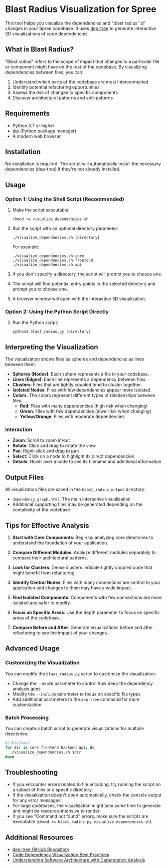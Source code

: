 # Blast Radius Visualization for Spree

This tool helps you visualize the dependencies and "blast radius" of changes in your Spree codebase. It uses [dep-tree](https://github.com/gabotechs/dep-tree) to generate interactive 3D visualizations of code dependencies.

## What is Blast Radius?

"Blast radius" refers to the scope of impact that changes to a particular file or component might have on the rest of the codebase. By visualizing dependencies between files, you can:

1. Understand which parts of the codebase are most interconnected
2. Identify potential refactoring opportunities
3. Assess the risk of changes to specific components
4. Discover architectural patterns and anti-patterns

## Requirements

- Python 3.7 or higher
- pip (Python package manager)
- A modern web browser

## Installation

No installation is required. The script will automatically install the necessary dependencies (dep-tree) if they're not already installed.

## Usage

### Option 1: Using the Shell Script (Recommended)

1. Make the script executable:
   ```
   chmod +x visualize_dependencies.sh
   ```

2. Run the script with an optional directory parameter:
   ```
   ./visualize_dependencies.sh [directory]
   ```

   For example:
   ```
   ./visualize_dependencies.sh core
   ./visualize_dependencies.sh frontend
   ./visualize_dependencies.sh api
   ```

3. If you don't specify a directory, the script will prompt you to choose one.

4. The script will find potential entry points in the selected directory and prompt you to choose one.

5. A browser window will open with the interactive 3D visualization.

### Option 2: Using the Python Script Directly

1. Run the Python script:
   ```
   python3 blast_radius.py [directory]
   ```

## Interpreting the Visualization

The visualization shows files as spheres and dependencies as lines between them:

- **Spheres (Nodes)**: Each sphere represents a file in your codebase.
- **Lines (Edges)**: Each line represents a dependency between files.
- **Clusters**: Files that are tightly coupled tend to cluster together.
- **Isolated Nodes**: Files with few dependencies appear more isolated.
- **Colors**: The colors represent different types of relationships between files.
  - **Red**: Files with many dependencies (high risk when changing)
  - **Green**: Files with few dependencies (lower risk when changing)
  - **Yellow/Orange**: Files with moderate dependencies

### Interaction

- **Zoom**: Scroll to zoom in/out
- **Rotate**: Click and drag to rotate the view
- **Pan**: Right-click and drag to pan
- **Select**: Click on a node to highlight its direct dependencies
- **Details**: Hover over a node to see its filename and additional information

## Output Files

All visualization files are saved in the `blast_radius_output` directory:

- `dependency_graph.html`: The main interactive visualization
- Additional supporting files may be generated depending on the complexity of the codebase

## Tips for Effective Analysis

1. **Start with Core Components**: Begin by analyzing core directories to understand the foundation of your application.

2. **Compare Different Modules**: Analyze different modules separately to compare their architectural patterns.

3. **Look for Clusters**: Dense clusters indicate tightly coupled code that might benefit from refactoring.

4. **Identify Central Nodes**: Files with many connections are central to your application and changes to them may have a wide impact.

5. **Find Isolated Components**: Components with few connections are more isolated and safer to modify.

6. **Focus on Specific Areas**: Use the depth parameter to focus on specific areas of the codebase.

7. **Compare Before and After**: Generate visualizations before and after refactoring to see the impact of your changes.

## Advanced Usage

### Customizing the Visualization

You can modify the `blast_radius.py` script to customize the visualization:

- Change the `--depth` parameter to control how deep the dependency analysis goes
- Modify the `--include` parameter to focus on specific file types
- Add additional parameters to the `dep-tree` command for more customization

### Batch Processing

You can create a batch script to generate visualizations for multiple directories:

```bash
#!/bin/bash
for dir in core frontend backend api; do
  ./visualize_dependencies.sh $dir
done
```

## Troubleshooting

- If you encounter errors related to file encoding, try running the script on a subset of files or a specific directory.
- If the visualization doesn't open automatically, check the console output for any error messages.
- For large codebases, the visualization might take some time to generate and might be resource-intensive to render.
- If you see "Command not found" errors, make sure the scripts are executable (`chmod +x blast_radius.py visualize_dependencies.sh`).

## Additional Resources

- [dep-tree GitHub Repository](https://github.com/gabotechs/dep-tree)
- [Code Dependency Visualization Best Practices](https://www.codesee.io/blog/code-dependency-visualization-best-practices)
- [Understanding Software Architecture with Dependency Analysis](https://martinfowler.com/articles/dependency-analysis.html)
